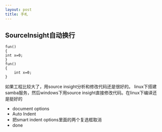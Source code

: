 ```yaml
---
layout: post
title: 手札
---
```


SourceInsight自动换行
--------------------
```
fun()
{
int x=0;
}
fun()
{
    int x=0;
}
```
如果工程比较大了，用source insight分析和修改代码还是很好的。
linux下搭建samba服务，然后windows下用source insight直接修改代码。在linux下编译还是挺好的
* document options
* Auto Indent
* 把smart indent options里面的两个复选框取消
* done

